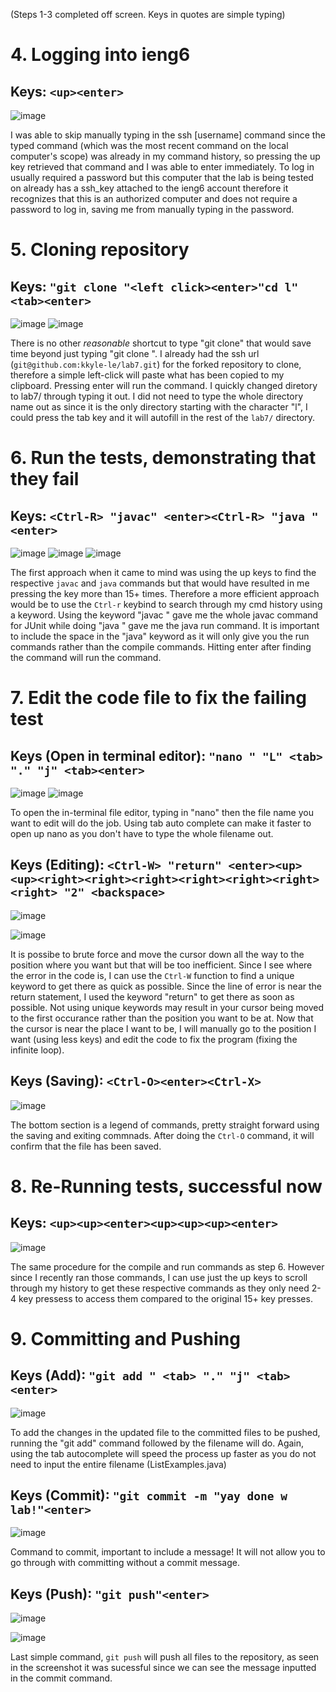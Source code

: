 (Steps 1-3 completed off screen. Keys in quotes are simple typing)
# 4. Logging into ieng6
## Keys: `<up><enter>`
![image](https://user-images.githubusercontent.com/122570961/221375774-f06f7710-db74-416a-b45f-0dd2dd0317fc.png)
  
  I was able to skip manually typing in the ssh [username] command since the typed command (which was the most recent command on the local computer's scope) was already in my command history, so pressing the up key retrieved that command and I was able to enter immediately. To log in usually required a password but this computer that the lab is being tested on already has a ssh_key attached to the ieng6 account therefore it recognizes that this is an authorized computer and does not require a password to log in, saving me from manually typing in the password.
 
 # 5. Cloning repository
 ## Keys: `"git clone "<left click><enter>"cd l"<tab><enter>`
![image](https://user-images.githubusercontent.com/122570961/221376209-1f02fcc3-c9de-4e70-95d9-a7a9ceda811b.png)
![image](https://user-images.githubusercontent.com/122570961/221376509-28833b9a-9d2a-4c05-83e0-d71c07c71c04.png)
  
  There is no other *reasonable* shortcut to type "git clone" that would save time beyond just typing "git clone ". I already had the ssh url (`git@github.com:kkyle-le/lab7.git`) for the forked repository to clone, therefore a simple left-click will paste what has been copied to my clipboard. Pressing enter will run the command. I quickly changed diretory to lab7/ through typing it out. I did not need to type the whole directory name out as since it is the only directory starting with the character "l", I could press the tab key and it will autofill in the rest of the `lab7/` directory.
  
 # 6. Run the tests, demonstrating that they fail
 ## Keys: `<Ctrl-R> "javac" <enter><Ctrl-R> "java " <enter>`
![image](https://user-images.githubusercontent.com/122570961/221376554-c9a8f3ca-1f84-4a81-8f48-232904eccd22.png)
![image](https://user-images.githubusercontent.com/122570961/221376626-9fe2be07-8c5a-47a5-bcfd-64ee8a6c5a31.png)
![image](https://user-images.githubusercontent.com/122570961/221376638-d7bf180e-9caf-4f0e-86bc-4b7ea1c7abcb.png)
 
 The first approach when it came to mind was using the up keys to find the respective `javac` and `java` commands but that would have resulted in me pressing the key more than 15+ times. Therefore a more efficient approach would be to use the `Ctrl-r` keybind to search through my cmd history using a keyword. Using the keyword "javac " gave me the whole javac command for JUnit while doing "java " gave me the java run command. It is important to include the space in the "java" keyword as it will only give you the run commands rather than the compile commands. Hitting enter after finding the command will run the command.
 
 # 7. Edit the code file to fix the failing test
 ## Keys (Open in terminal editor): `"nano " "L" <tab> "." "j" <tab><enter>`
![image](https://user-images.githubusercontent.com/122570961/221376921-7c8eb79f-23a2-43df-a124-16b69acd623b.png)
![image](https://user-images.githubusercontent.com/122570961/221376935-e1b4c1b7-836d-43f8-8bf2-e46a6606e56c.png)

 To open the in-terminal file editor, typing in "nano" then the file name you want to edit will do the job. Using tab auto complete can make it faster to open up nano as you don't have to type the whole filename out.
 
 ## Keys (Editing): `<Ctrl-W> "return" <enter><up><up><right><right><right><right><right><right><right> "2" <backspace>`
![image](https://user-images.githubusercontent.com/122570961/221377119-3168ee36-017b-444e-8b49-2873d0744073.png)

![image](https://user-images.githubusercontent.com/122570961/221377124-9dda8472-95a8-4c17-a9fa-9f305e7599a0.png)

It is possibe to brute force and move the cursor down all the way to the position where you want but that will be too inefficient. Since I see where the error in the code is, I can use the `Ctrl-W` function to find a unique keyword to get there as quick as possible. Since the line of error is near the return statement, I used the keyword "return" to get there as soon as possible. Not using unique keywords may result in your cursor being moved to the first occurance rather than the position you want to be at. Now that the cursor is near the place I want to be, I will manually go to the position I want (using less keys) and edit the code to fix the program (fixing the infinite loop).

## Keys (Saving): `<Ctrl-O><enter><Ctrl-X>`
![image](https://user-images.githubusercontent.com/122570961/221377147-99fddd16-a2eb-4a13-9334-1b6a46941433.png)

The bottom section is a legend of commands, pretty straight forward using the saving and exiting commnads. After doing the `Ctrl-O` command, it will confirm that the file has been saved.

# 8. Re-Running tests, successful now
## Keys: `<up><up><enter><up><up><up><enter>`
![image](https://user-images.githubusercontent.com/122570961/221377349-449c239d-1526-4de7-afcb-a7ed7c1cacfb.png)
  
 The same procedure for the compile and run commands as step 6. However since I recently ran those commands, I can use just the up keys to scroll through my history to get these respective commands as they only need 2-4 key pressess to access them compared to the original 15+ key presses.

# 9. Committing and Pushing
 ## Keys (Add): `"git add " <tab> "." "j" <tab><enter>`
![image](https://user-images.githubusercontent.com/122570961/221377485-3473a512-67a4-4312-b8b3-1d6edbcc0290.png)

To add the changes in the updated file to the committed files to be pushed, running the "git add" command followed by the filename will do. Again, using the tab autocomplete will speed the process up faster as you do not need to input the entire filename (ListExamples.java)

## Keys (Commit): `"git commit -m "yay done w lab!"<enter>`
![image](https://user-images.githubusercontent.com/122570961/221377496-40f52952-55d2-40a1-be9e-4c601f611385.png)

Command to commit, important to include a message! It will not allow you to go through with committing without a commit message.

## Keys (Push): `"git push"<enter>`
![image](https://user-images.githubusercontent.com/122570961/221379900-8029b1ca-05ad-4a0b-9611-d23c0c4e6009.png)

![image](https://user-images.githubusercontent.com/122570961/221377468-0601cfb1-264d-46c8-87a0-137fa0b04ef8.png)

Last simple command, `git push` will push all files to the repository, as seen in the screenshot it was sucessful since we can see the message inputted in the commit command.
